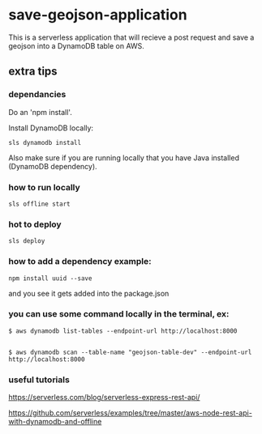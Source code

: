 # save-geojson-application

This is a serverless application that will recieve a post request and save a geojson into a DynamoDB table on AWS.

## extra tips

### dependancies
Do an 'npm install'. 

Install DynamoDB locally:
```
sls dynamodb install
```

Also make sure if you are running locally that you have Java installed (DynamoDB dependency).

### how to run locally
```
sls offline start
```

### hot to deploy
```
sls deploy
```

### how to add a dependency example:

```
npm install uuid --save
```
and you see it gets added into the package.json

### you can use some command locally in the terminal, ex:

```
$ aws dynamodb list-tables --endpoint-url http://localhost:8000


$ aws dynamodb scan --table-name "geojson-table-dev" --endpoint-url http://localhost:8000
```

### useful tutorials
https://serverless.com/blog/serverless-express-rest-api/

https://github.com/serverless/examples/tree/master/aws-node-rest-api-with-dynamodb-and-offline
